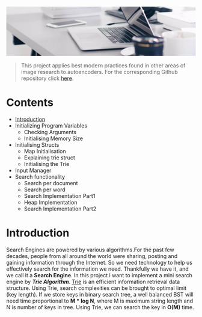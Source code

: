 
[![Benjamin Bannekat ](https://raw.githubusercontent.com/hamid-abbaszadeh/hamid-abbaszadeh.github.io/master/images/post1.jpg)](https://hamid-abbaszadeh.github.io/projects/Autoencoders-best-practices)

> This project applies best modern practices found in other areas of image research to autoencoders. For the corresponding Github repository click [here](https://github.com/henriwoodcock/Applying-Modern-Best-Practices-to-Autoencoders).

# Contents
- [Introduction](#introduction)
- Initializing Program Variables
  - Checking Arguments
  - Initialising Memory Size
- Initialising Structs
  - Map Initialisation
  - Explaining trie struct
  - Initialising the Trie
- Input Manager
 - Search functionality
   - Search per document
   - Search per word
    - Search Implementation Part1
    - Heap Implementation
    - Search Implementation Part2
    
  
# Introduction
Search Engines are powered by various algorithms.For the past few decades, people from all around the world were sharing, posting and gaining information through the Internet. So we need technology to help us effectively search for the information we need. Thankfully we have it, and we call it a  **Search Engine**. In this project i want to implement a mini search engine by _**Trie Algorithm**_.
[Trie](http://en.wikipedia.org/wiki/Trie) is an efficient information retrieval data structure. Using Trie, search complexities can be brought to optimal limit (key length). If we store keys in binary search tree, a well balanced BST will need time proportional to **M * log N**, where M is maximum string length and N is number of keys in tree. Using Trie, we can search the key in **O(M)** time.
 
 ![](       )

